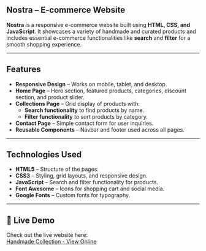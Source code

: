 ## Nostra – E-commerce Website

**Nostra** is a responsive e-commerce website built using **HTML, CSS, and JavaScript**. It showcases a variety of handmade and curated products and includes essential e-commerce functionalities like **search** and **filter** for a smooth shopping experience.

---

## Features
- **Responsive Design** – Works on mobile, tablet, and desktop.  
- **Home Page** – Hero section, featured products, categories, discount section, and product slider.  
- **Collections Page** – Grid display of products with:  
  - **Search functionality** to find products by name.  
  - **Filter functionality** to sort products by category.  
- **Contact Page** – Simple contact form for user inquiries.  
- **Reusable Components** – Navbar and footer used across all pages.  

---

## Technologies Used
- **HTML5** – Structure of the pages.  
- **CSS3** – Styling, grid layouts, and responsive design.  
- **JavaScript** – Search and filter functionality for products.  
- **Font Awesome** – Icons for shopping cart and social media.  
- **Google Fonts** – Custom fonts for typography.  

---

## 🔗 Live Demo
Check out the live website here:  
[Handmade Collection - View Online]([https://bercygodson-alt.github.io/nostraproject/])
